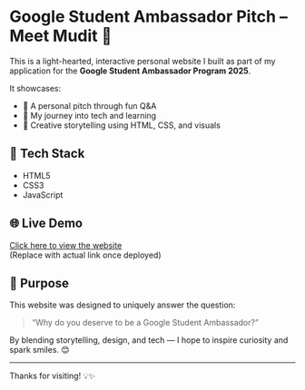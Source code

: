 # Google Student Ambassador Pitch – Meet Mudit 👋

This is a light-hearted, interactive personal website I built as part of my application for the **Google Student Ambassador Program 2025**.

It showcases:
- 🎤 A personal pitch through fun Q&A
- 🧠 My journey into tech and learning
- 🧩 Creative storytelling using HTML, CSS, and visuals

## 🚀 Tech Stack
- HTML5
- CSS3
- JavaScript

## 🌐 Live Demo
[Click here to view the website](https://your-github-username.github.io/gsap-intro-site/)  
(Replace with actual link once deployed)

## 📌 Purpose
This website was designed to uniquely answer the question:  
> “Why do you deserve to be a Google Student Ambassador?”

By blending storytelling, design, and tech — I hope to inspire curiosity and spark smiles. 😊

---

Thanks for visiting! 💡✨
